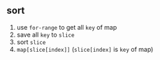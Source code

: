 ##  sort
1. use `for-range` to get all `key` of map
2. save all `key` to `slice` 
3. sort `slice` 
4. `map[slice[index]]` (`slice[index]` is `key` of map)

